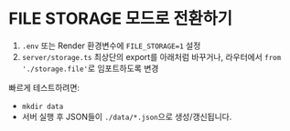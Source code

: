 
# FILE STORAGE 모드로 전환하기
1) `.env` 또는 Render 환경변수에 `FILE_STORAGE=1` 설정
2) `server/storage.ts` 최상단의 export를 아래처럼 바꾸거나, 라우터에서 `from './storage.file'`로 임포트하도록 변경

빠르게 테스트하려면:
- `mkdir data`
- 서버 실행 후 JSON들이 `./data/*.json`으로 생성/갱신됩니다.
